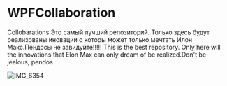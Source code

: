 # WPFCollaboration
Collobarations 
Это самый лучший репозиторий. Только здесь будут реализованы иновации о которы может только мечтать Илон Макс.Пендосы не завидуйте!!!!! 
This is the best repository. Only here will the innovations that Elon Max can only dream of be realized.Don't be jealous, pendos



      
![IMG_6354](https://github.com/Ze1nFeeD/WPFCollaboration/assets/139458296/2c19f741-45f7-4674-bf81-8181dc0faedd)

